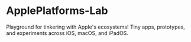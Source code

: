 # ApplePlatforms-Lab
Playground for tinkering with Apple's ecosystems! Tiny apps, prototypes, and experiments across iOS, macOS, and iPadOS.
